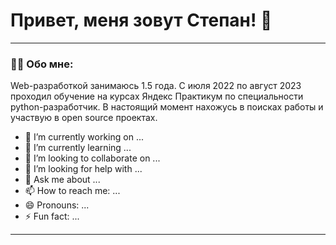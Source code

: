# Привет, меня зовут Степан! 👋

___

### :man_technologist: Обо мне:

Web-разработкой занимаюсь 1.5 года. С июля 2022 по август 2023 проходил
обучение на курсах Яндекс Практикум по специальности python-разработчик.
В настоящий момент нахожусь в поисках работы и участвую в open source проектах.

- 🔭 I’m currently working on ...
- 🌱 I’m currently learning ...
- 👯 I’m looking to collaborate on ...
- 🤔 I’m looking for help with ...
- 💬 Ask me about ...
- 📫 How to reach me: ...
- 😄 Pronouns: ...
- ⚡ Fun fact: ...

___